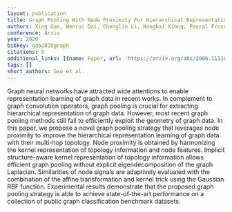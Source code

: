 ```yaml
---
layout: publication
title: Graph Pooling With Node Proximity For Hierarchical Representation Learning
authors: Xing Gao, Wenrui Dai, Chenglin Li, Hongkai Xiong, Pascal Frossard
conference: Arxiv
year: 2020
bibkey: gao2020graph
citations: 0
additional_links: [{name: Paper, url: 'https://arxiv.org/abs/2006.11118'}]
tags: []
short_authors: Gao et al.
---
```

Graph neural networks have attracted wide attentions to enable representation
learning of graph data in recent works. In complement to graph convolution
operators, graph pooling is crucial for extracting hierarchical representation
of graph data. However, most recent graph pooling methods still fail to
efficiently exploit the geometry of graph data. In this paper, we propose a
novel graph pooling strategy that leverages node proximity to improve the
hierarchical representation learning of graph data with their multi-hop
topology. Node proximity is obtained by harmonizing the kernel representation
of topology information and node features. Implicit structure-aware kernel
representation of topology information allows efficient graph pooling without
explicit eigendecomposition of the graph Laplacian. Similarities of node
signals are adaptively evaluated with the combination of the affine
transformation and kernel trick using the Gaussian RBF function. Experimental
results demonstrate that the proposed graph pooling strategy is able to achieve
state-of-the-art performance on a collection of public graph classification
benchmark datasets.